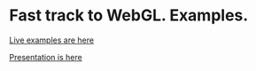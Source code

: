 # Fast track to WebGL. Examples.

[Live examples are here](https://tallinnjs.github.io/TallinnJS-WebGL/)

[Presentation is here](https://slides.com/pavellavreshin/tallinjs-webgl)

